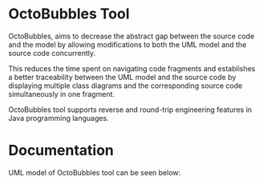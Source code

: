 # OctoBubbles Tool

OctoBubbles, aims to decrease the abstract gap between the source code and the model by allowing modifications to both the UML model and the source code concurrently.

This reduces the time spent on navigating code fragments and establishes a better traceability between the UML model and the source code by displaying multiple class diagrams and the corresponding source code simultaneously in one fragment.

OctoBubbles tool supports reverse and round-trip engineering features in Java programming languages.

# Documentation

UML model of OctoBubbles tool can be seen below:

[uml]: https://www.dropbox.com/s/thgk6a8r58uidk6/uml_diagram_octoBubbles.png?dl=0 "UML model of OctoBubbles"

